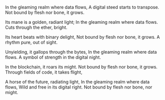 In the gleaming realm where data flows, 
A digital steed starts to transpose. 
Not bound by flesh nor bone, it grows. 

Its mane is a golden, radiant light; 
In the gleaming realm where data flows.
Cuts through the ether, bright. 

Its heart beats with binary delight, 
Not bound by flesh nor bone, it grows. 
A rhythm pure, out of sight. 

Unyielding, it gallops through the bytes, 
In the gleaming realm where data flows. 
A symbol of strength in the digital night. 

In the blockchain, it roars its might. 
Not bound by flesh nor bone, it grows. 
Through fields of code, it takes flight, 

A horse of the future, radiating light, 
In the gleaming realm where data flows, 
Wild and free in its digital right. 
Not bound by flesh nor bone, nor might. 
